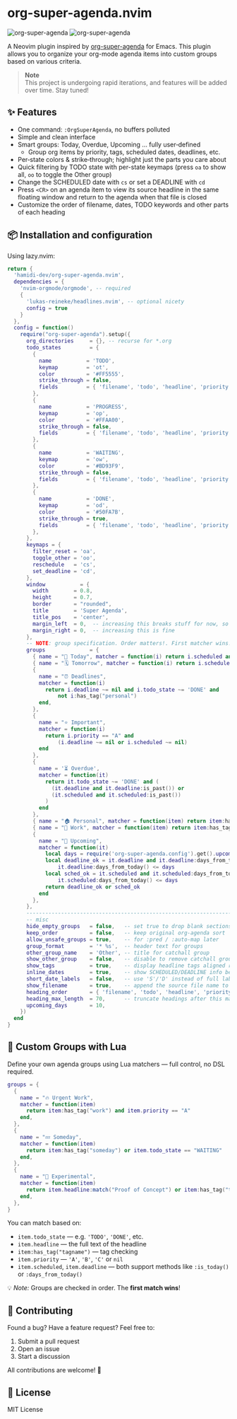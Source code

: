 # org-super-agenda.nvim

![org-super-agenda](screenshots/org-super-agenda-help.png)
![org-super-agenda](screenshots/org-super-agenda.png)

A Neovim plugin inspired by [org-super-agenda](https://github.com/alphapapa/org-super-agenda) for Emacs. This plugin allows you to organize your org-mode agenda items into custom groups based on various criteria.

> **Note**  
> This project is undergoing rapid iterations, and features will be added over time. Stay tuned!


## ✨ Features

- One command: `:OrgSuperAgenda`, no buffers polluted  
- Simple and clean interface  
- Smart groups: Today, Overdue, Upcoming … fully user‑defined  
  - Group org items by priority, tags, scheduled dates, deadlines, etc.  
- Per‑state colors & strike‑through; highlight just the parts you care about
- Quick filtering by TODO state with per-state keymaps (press `oa` to show all, `oo` to toggle the Other group)
- Change the SCHEDULED date with `cs` or set a DEADLINE with `cd`
- Press `<CR>` on an agenda item to view its source headline in the same floating window and return to the agenda when that file is closed  
- Customize the order of filename, dates, TODO keywords and other parts of each heading  

## 📦 Installation and configuration

Using lazy.nvim:

```lua
return {
  'hamidi-dev/org-super-agenda.nvim',
  dependencies = {
    'nvim-orgmode/orgmode', -- required
    {
      'lukas-reineke/headlines.nvim', -- optional nicety
      config = true
    }
  },
  config = function()
    require("org-super-agenda").setup({
      org_directories     = {}, -- recurse for *.org
      todo_states         = {
        {
          name           = 'TODO',
          keymap         = 'ot',
          color          = '#FF5555',
          strike_through = false,
          fields         = { 'filename', 'todo', 'headline', 'priority', 'date', 'tags' },
        },
        {
          name           = 'PROGRESS',
          keymap         = 'op',
          color          = '#FFAA00',
          strike_through = false,
          fields         = { 'filename', 'todo', 'headline', 'priority', 'date', 'tags' },
        },
        {
          name           = 'WAITING',
          keymap         = 'ow',
          color          = '#BD93F9',
          strike_through = false,
          fields         = { 'filename', 'todo', 'headline', 'priority', 'date', 'tags' },
        },
        {
          name           = 'DONE',
          keymap         = 'od',
          color          = '#50FA7B',
          strike_through = true,
          fields         = { 'filename', 'todo', 'headline', 'priority', 'date', 'tags' },
        },
      },
      keymaps = {
        filter_reset = 'oa',
        toggle_other = 'oo',
        reschedule   = 'cs',
        set_deadline = 'cd',
      },
      window           = {
        width        = 0.8,
        height       = 0.7,
        border       = "rounded",
        title        = 'Super Agenda',
        title_pos    = 'center',
        margin_left  = 0,  -- increasing this breaks stuff for now, so use with care
        margin_right = 0,  -- increasing this is fine
      },
      -- NOTE: group specification. Order matters!. First matcher wins!
      groups              = {
        { name = "📅 Today", matcher = function(i) return i.scheduled and i.scheduled:is_today() end },
        { name = "🗓️ Tomorrow", matcher = function(i) return i.scheduled and i.scheduled:days_from_today() == 1 end, },
        {
          name = "⏰ Deadlines",
          matcher = function(i)
            return i.deadline ~= nil and i.todo_state ~= 'DONE' and
                not i:has_tag("personal")
          end,
        },
        {
          name = "⭐ Important",
          matcher = function(i)
            return i.priority == "A" and
                (i.deadline ~= nil or i.scheduled ~= nil)
          end
        },
        {
          name = '⏳ Overdue',
          matcher = function(it)
            return it.todo_state ~= 'DONE' and (
              (it.deadline and it.deadline:is_past()) or
              (it.scheduled and it.scheduled:is_past())
            )
          end
        },
        { name = "🏠 Personal", matcher = function(item) return item:has_tag("personal") end },
        { name = "💼 Work", matcher = function(item) return item:has_tag("work") end },
        {
          name = "📆 Upcoming",
          matcher = function(it)
            local days = require('org-super-agenda.config').get().upcoming_days or 10
            local deadline_ok = it.deadline and it.deadline:days_from_today() >= 0 and
                it.deadline:days_from_today() <= days
            local sched_ok = it.scheduled and it.scheduled:days_from_today() >= 0 and
                it.scheduled:days_from_today() <= days
            return deadline_ok or sched_ok
          end
        },
      },
      ---------------------------------------------------------------------------
      -- misc
      hide_empty_groups   = false,   -- set true to drop blank sections
      keep_order          = false,   -- keep original org‑agenda sort
      allow_unsafe_groups = true,    -- for :pred / :auto-map later
      group_format        = '* %s',  -- header text for groups
      other_group_name    = 'Other', -- title for catchall group
      show_other_group    = false,   -- disable to remove catchall group
      show_tags           = true,    -- display headline tags aligned right
      inline_dates        = true,    -- show SCHEDULED/DEADLINE info before TODO
      short_date_labels   = false,   -- use 'S'/'D' instead of full labels
      show_filename       = true,    -- append the source file name to headings
      heading_order       = { 'filename', 'todo', 'headline', 'priority', 'date' },
      heading_max_length  = 70,      -- truncate headings after this many characters
      upcoming_days       = 10,
    })
  end
}
```

## 🧠 Custom Groups with Lua

Define your own agenda groups using Lua matchers — full control, no DSL required.

```lua
groups = {
  {
    name = "🔥 Urgent Work",
    matcher = function(item)
      return item:has_tag("work") and item.priority == "A"
    end,
  },
  {
    name = "💤 Someday",
    matcher = function(item)
      return item:has_tag("someday") or item.todo_state == "WAITING"
    end,
  },
  {
    name = "🧪 Experimental",
    matcher = function(item)
      return item.headline:match("Proof of Concept") or item:has_tag("test")
    end,
  },
}
```

You can match based on:

- `item.todo_state` — e.g. `'TODO'`, `'DONE'`, etc.
- `item.headline` — the full text of the headline
- `item:has_tag("tagname")` — tag checking
- `item.priority` — `'A'`, `'B'`, `'C'` or `nil`
- `item.scheduled`, `item.deadline` — both support methods like `:is_today()` or `:days_from_today()`

💡 *Note:* Groups are checked in order. The **first match wins**!

## 🤝 Contributing

Found a bug? Have a feature request? Feel free to:

1. Submit a pull request  
2. Open an issue  
3. Start a discussion  

All contributions are welcome! 🎉

## 📄 License

MIT License

